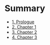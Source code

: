# Summary

* [1. Prologue](prologue.md)
* [2. Chapter 1](1.md)
* [3. Chapter 2](2.md)
* [4. Chapter 3](3.md)